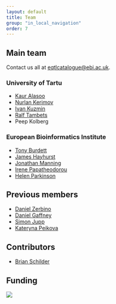 ```yaml
---
layout: default
title: Team
group: "in_local_navigation"
order: 7
---
```


Main team
---------

Contact us all at [eqtlcatalogue@ebi.ac.uk](mailto:eqtlcatalogue@ebi.ac.uk).

### University of Tartu
- [Kaur Alasoo](https://kauralasoo.github.io/)
- [Nurlan Kerimov](https://github.com/kerimoff)
- [Ivan Kuzmin](https://www.etis.ee/CV/inkuzmin/est?lang=ENG&tabId=CV_ENG)
- [Ralf Tambets](https://www.etis.ee/Portal/Persons/Display/6a75ed3d-4c50-4d8f-9198-6f4a211ff228?tabId=CV_ENG)
- Peep Kolberg


### European Bioinformatics Institute
- [Tony Burdett](https://www.ebi.ac.uk/about/people/tony-burdett)
- [James Hayhurst](https://www.ebi.ac.uk/about/people/james-hayhurst)
- [Jonathan Manning](https://www.ebi.ac.uk/about/people/jonathan-manning)
- [Irene Papatheodorou](https://www.ebi.ac.uk/about/people/irene-papatheodorou)
- [Helen Parkinson](https://www.ebi.ac.uk/about/people/helen-parkinson)

Previous members
---------

- [Daniel Zerbino](https://www.linkedin.com/in/daniel-zerbino-6313642/)
- [Daniel Gaffney](https://www.sanger.ac.uk/science/groups/gaffney-group)
- [Simon Jupp](https://uk.linkedin.com/in/simon-jupp-8bbaaa7)
- [Kateryna Peikova](https://www.linkedin.com/in/peikovakateryna)

Contributors
------------

- [Brian Schilder](https://github.com/bschilder)

Funding 
-------

<a href="https://www.opentargets.org/" style="border-bottom-style:none !important">
<img src="{{ site.baseurl }}/static/OT_logo.png">
</a>
